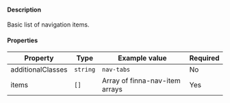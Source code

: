 #### Description

Basic list of navigation items.

#### Properties

| Property          | Type     | Example value                  | Required |
| ----------------- | -------- | ------------------------------ | -------- |
| additionalClasses | `string` | `nav-tabs`                     | No       |
| items             | `[]`     | Array of finna-nav-item arrays | Yes      |
